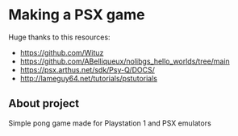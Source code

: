 # Making a PSX game
Huge thanks to this resources:
- https://github.com/Wituz
- https://github.com/ABelliqueux/nolibgs_hello_worlds/tree/main
- https://psx.arthus.net/sdk/Psy-Q/DOCS/
- http://lameguy64.net/tutorials/pstutorials

## About project
Simple pong game made for Playstation 1 and PSX emulators
